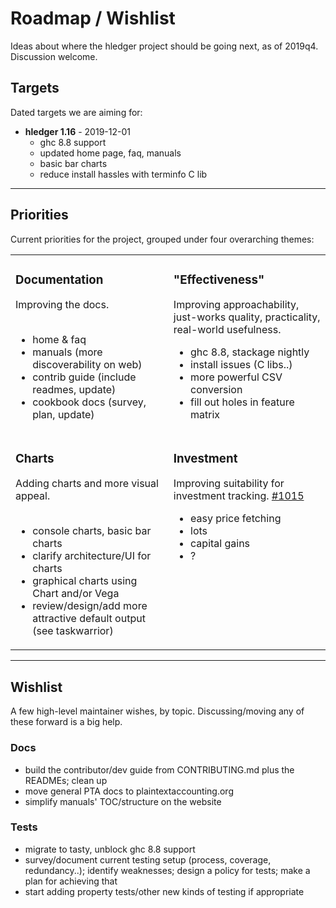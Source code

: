 # Roadmap / Wishlist

Ideas about where the hledger project should be going next, as of 2019q4. 
Discussion welcome.

## Targets

Dated targets we are aiming for:

- **hledger 1.16** - 2019-12-01
  - ghc 8.8 support
  - updated home page, faq, manuals
  - basic bar charts
  - reduce install hassles with terminfo C lib

----

## Priorities

Current priorities for the project, grouped under four overarching themes:

<table>
<tr valign="top">
<td>

### Documentation

Improving the docs.
<br>
<br>

- home & faq
- manuals (more discoverability on web)
- contrib guide (include readmes, update)
- cookbook docs (survey, plan, update)

</td>
<td>

### "Effectiveness"

Improving approachability, just-works quality, practicality, real-world usefulness.

- ghc 8.8, stackage nightly
- install issues (C libs..)
- more powerful CSV conversion
- fill out holes in feature matrix

</td>
</tr>
<tr valign="top">
<td>

### Charts

Adding charts and more visual appeal.
<br>
<br>

- console charts, basic bar charts
- clarify architecture/UI for charts
- graphical charts using Chart and/or Vega
- review/design/add more attractive default output (see taskwarrior)

</td>
<td>

### Investment

Improving suitability for investment tracking.
[#1015](https://github.com/simonmichael/hledger/issues/1015)

- easy price fetching
- lots
- capital gains
- ?

</td>
</tr>
</table>

----

## Wishlist

A few high-level maintainer wishes, by topic. 
Discussing/moving any of these forward is a big help.

### Docs

- build the contributor/dev guide from CONTRIBUTING.md plus the READMEs; clean up
- move general PTA docs to plaintextaccounting.org
- simplify manuals' TOC/structure on the website

### Tests

- migrate to tasty, unblock ghc 8.8 support
- survey/document current testing setup (process, coverage, redundancy..); identify weaknesses; design a policy for tests; make a plan for achieving that
- start adding property tests/other new kinds of testing if appropriate
